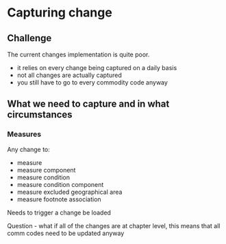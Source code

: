 # Capturing change

## Challenge

The current changes implementation is quite poor.

- it relies on every change being captured on a daily basis
- not all changes are actually captured
- you still have to go to every commodity code anyway

## What we need to capture and in what circumstances

### Measures

Any change to:

- measure
- measure component
- measure condition
- measure condition component
- measure excluded geographical area
- measure footnote association

Needs to trigger a change be loaded

Question - what if all of the changes are at chapter level, this means that all comm codes need to be updated anyway